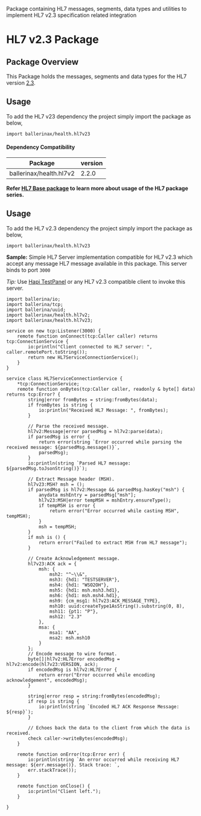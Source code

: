 Package containing HL7 messages, segments, data types and utilities to implement HL7 v2.3 specification related 
integration

# HL7 v2.3 Package

## Package Overview

This Package holds the messages, segments and data types for the HL7 version [2.3](https://www.hl7.org/implement/standards/product_brief.cfm?product_id=140). 

## Usage

To add the HL7 v23 dependency the project simply import the package as below,
```ballerina
import ballerinax/health.hl7v23
```

#### Dependency Compatibility

| Package                       | version |
|-------------------------------|---------|
| ballerinax/health.hl7v2       | 2.2.0   |

**Refer [HL7 Base package](https://central.ballerina.io/ballerinax/health.hl7v2) to learn more about usage of 
 the HL7 package series.**

## Usage

To add the HL7 v2.3 dependency the project simply import the package as below,
```ballerina
import ballerinax/health.hl7v23
```

**Sample:** Simple HL7 Server implementation compatible for HL7 v2.3 which accept any message HL7 message available 
in this package. This server binds to port `3000`

_Tip:_ Use [Hapi TestPanel](https://hapifhir.github.io/hapi-hl7v2/hapi-testpanel/) or any HL7 v2.3 compatible 
client to invoke this server.

```ballerina
import ballerina/io;
import ballerina/tcp;
import ballerina/uuid;
import ballerinax/health.hl7v2;
import ballerinax/health.hl7v23;

service on new tcp:Listener(3000) {
    remote function onConnect(tcp:Caller caller) returns tcp:ConnectionService {
        io:println("Client connected to HL7 server: ", caller.remotePort.toString());
        return new HL7ServiceConnectionService();
    }
}

service class HL7ServiceConnectionService {
    *tcp:ConnectionService;
    remote function onBytes(tcp:Caller caller, readonly & byte[] data) returns tcp:Error? {
        string|error fromBytes = string:fromBytes(data);
        if fromBytes is string {
            io:println("Received HL7 Message: ", fromBytes);
        }

        // Parse the received message.
        hl7v2:Message|error parsedMsg = hl7v2:parse(data);
        if parsedMsg is error {
            return error(string `Error occurred while parsing the received message: ${parsedMsg.message()}`,
            parsedMsg);
        }
        io:println(string `Parsed HL7 message: ${parsedMsg.toJsonString()}`);

        // Extract Message header (MSH).
        hl7v23:MSH? msh = ();
        if parsedMsg is hl7v2:Message && parsedMsg.hasKey("msh") {
            anydata mshEntry = parsedMsg["msh"];
            hl7v23:MSH|error tempMSH = mshEntry.ensureType();
            if tempMSH is error {
                return error("Error occurred while casting MSH", tempMSH);
            }
            msh = tempMSH;
        }
        if msh is () {
            return error("Failed to extract MSH from HL7 message");
        }

        // Create Acknowledgement message.
        hl7v23:ACK ack = {
            msh: {
                msh2: "^~\\&",
                msh3: {hd1: "TESTSERVER"},
                msh4: {hd1: "WSO2OH"},
                msh5: {hd1: msh.msh3.hd1},
                msh6: {hd1: msh.msh4.hd1},
                msh9: {cm_msg1: hl7v23:ACK_MESSAGE_TYPE},
                msh10: uuid:createType1AsString().substring(0, 8),
                msh11: {pt1: "P"},
                msh12: "2.3"
            },
            msa: {
                msa1: "AA",
                msa2: msh.msh10
            }
        };
        // Encode message to wire format.
        byte[]|hl7v2:HL7Error encodedMsg = hl7v2:encode(hl7v23:VERSION, ack);
        if encodedMsg is hl7v2:HL7Error {
            return error("Error occurred while encoding acknowledgement", encodedMsg);
        }

        string|error resp = string:fromBytes(encodedMsg);
        if resp is string {
            io:println(string `Encoded HL7 ACK Response Message: ${resp}`);
        }

        // Echoes back the data to the client from which the data is received.
        check caller->writeBytes(encodedMsg);
    }

    remote function onError(tcp:Error err) {
        io:println(string `An error occurred while receiving HL7 message: ${err.message()}. Stack trace: `,
        err.stackTrace());
    }

    remote function onClose() {
        io:println("Client left.");
    }

}
```
